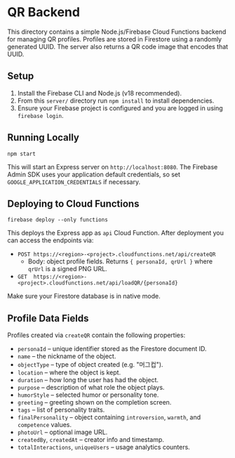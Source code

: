 # QR Backend

This directory contains a simple Node.js/Firebase Cloud Functions backend for managing QR profiles. Profiles are
stored in Firestore using a randomly generated UUID. The server also returns a QR code image that encodes that UUID.

## Setup

1. Install the Firebase CLI and Node.js (v18 recommended).
2. From this `server/` directory run `npm install` to install dependencies.
3. Ensure your Firebase project is configured and you are logged in using `firebase login`.

## Running Locally

```
npm start
```

This will start an Express server on `http://localhost:8080`. The Firebase Admin SDK uses your application default credentials, so set `GOOGLE_APPLICATION_CREDENTIALS` if necessary.

## Deploying to Cloud Functions

```
firebase deploy --only functions
```

This deploys the Express app as `api` Cloud Function. After deployment you can access the endpoints via:

- `POST https://<region>-<project>.cloudfunctions.net/api/createQR`
  - Body: object profile fields. Returns `{ personaId, qrUrl }` where `qrUrl` is a signed PNG URL.
- `GET  https://<region>-<project>.cloudfunctions.net/api/loadQR/{personaId}`

Make sure your Firestore database is in native mode.

## Profile Data Fields

Profiles created via `createQR` contain the following properties:

- `personaId` – unique identifier stored as the Firestore document ID.
- `name` – the nickname of the object.
- `objectType` – type of object created (e.g. "머그컵").
- `location` – where the object is kept.
- `duration` – how long the user has had the object.
- `purpose` – description of what role the object plays.
- `humorStyle` – selected humor or personality tone.
- `greeting` – greeting shown on the completion screen.
- `tags` – list of personality traits.
- `finalPersonality` – object containing `introversion`, `warmth`, and `competence` values.
- `photoUrl` – optional image URL.
- `createdBy`, `createdAt` – creator info and timestamp.
- `totalInteractions`, `uniqueUsers` – usage analytics counters.

